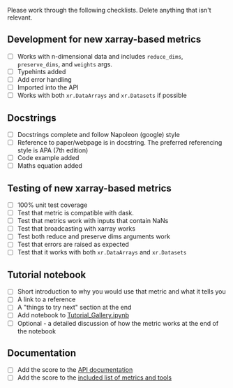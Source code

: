 Please work through the following checklists. Delete anything that isn't relevant.
## Development for new xarray-based metrics
- [ ] Works with n-dimensional data and includes `reduce_dims`, `preserve_dims`, and `weights` args.
- [ ] Typehints added
- [ ] Add error handling
- [ ] Imported into the API
- [ ] Works with both `xr.DataArrays` and `xr.Datasets` if possible

## Docstrings
- [ ] Docstrings complete and follow Napoleon (google) style
- [ ] Reference to paper/webpage is in docstring. The preferred referencing style is APA (7th edition)
- [ ] Code example added
- [ ] Maths equation added

## Testing of new xarray-based metrics
- [ ] 100% unit test coverage
- [ ] Test that metric is compatible with dask.
- [ ] Test that metrics work with inputs that contain NaNs
- [ ] Test that broadcasting with xarray works
- [ ] Test both reduce and preserve dims arguments work
- [ ] Test that errors are raised as expected
- [ ] Test that it works with both `xr.DataArrays` and `xr.Datasets`

## Tutorial notebook 
- [ ] Short introduction to why you would use that metric and what it tells you
- [ ] A link to a reference
- [ ] A "things to try next" section at the end
- [ ] Add notebook to [Tutorial_Gallery.ipynb](https://github.com/nci/scores/blob/develop/tutorials/Tutorial_Gallery.ipynb)
- [ ] Optional - a detailed discussion of how the metric works at the end of the notebook

## Documentation
- [ ] Add the score to the [API documentation](https://github.com/nci/scores/blob/develop/docs/api.md)
- [ ] Add the score to the [included list of metrics and tools](https://github.com/nci/scores/blob/develop/docs/included.md)
